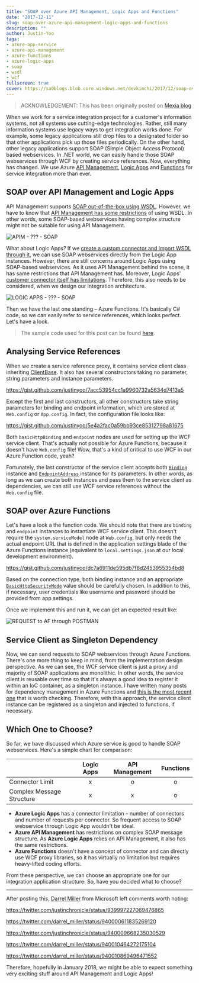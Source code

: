 ```yaml
---
title: "SOAP over Azure API Management, Logic Apps and Functions"
date: "2017-12-11"
slug: soap-over-azure-api-management-logic-apps-and-functions
description: ""
author: Justin-Yoo
tags:
- azure-app-service
- azure-api-management
- azure-functions
- azure-logic-apps
- soap
- wsdl
- wcf
fullscreen: true
cover: https://sa0blogs.blob.core.windows.net/devkimchi/2017/12/soap-over-azure-api-management-logic-apps-and-functions-00.png
---
```


> ACKNOWLEDGEMENT: This has been originally posted on [Mexia blog](https://blog.mexia.com.au/soap-over-azure-api-management-logic-apps-and-functions)

When we work for a service integration project for a customer's information systems, not all systems use cutting-edge technologies. Rather, still many information systems use legacy ways to get integration works done. For example, some legacy applications still drop files to a designated folder so that other applications pick up those files periodically. On the other hand, other legacy applications support SOAP (Simple Object Access Protocol) based webservices. In .NET world, we can easily handle those SOAP webservices through WCF by creating service references. Now, everything has changed. We use Azure [API Management](https://azure.microsoft.com/en-us/services/api-management/), [Logic Apps](https://azure.microsoft.com/en-us/services/logic-apps/) and [Functions](https://azure.microsoft.com/en-us/services/functions/) for service integration more than ever.

## SOAP over API Management and Logic Apps

API Management supports [SOAP out-of-the-box using WSDL](https://docs.microsoft.com/en-us/azure/api-management/import-soap-api). However, we have to know that [API Management has some restrictions](https://docs.microsoft.com/en-us/azure/api-management/api-management-api-import-restrictions#wsdl) of using WSDL. In other words, some SOAP-based webservices having complex structure might not be suitable for using API Management.

![APIM - ??? - SOAP](https://sa0blogs.blob.core.windows.net/devkimchi/2017/12/soap-over-azure-api-management-logic-apps-and-functions-01.png)

What about Logic Apps? If we [create a custom connector and import WSDL through it](https://docs.microsoft.com/en-us/azure/logic-apps/logic-apps-soap-connector-create-register), we can use SOAP webservices directly from the Logic App instances. However, there are still concerns around Logic Apps using SOAP-based webservices. As it uses API Management behind the scene, it has same restrictions that API Management has. Moreover, Logic Apps' [customer connector itself has limitations](https://docs.microsoft.com/en-us/azure/logic-apps/logic-apps-limits-and-config#custom-connector-limits). Therefore, this also needs to be considered, when we design our integration architecture.

![LOGIC APPS - ??? - SOAP](https://sa0blogs.blob.core.windows.net/devkimchi/2017/12/soap-over-azure-api-management-logic-apps-and-functions-02.png)

Then we have the last one standing – Azure Functions. It's basically C# code, so we can easily refer to service references, which looks perfect. Let's have a look.

> The sample code used for this post can be found [here](https://github.com/devkimchi/Azure-Functions-SOAP-Sample).

## Analysing Service References

When we create a service reference proxy, it contains service client class inheriting [ClientBase](https://docs.microsoft.com/en-us/dotnet/api/system.servicemodel.clientbase-1). It also has several constructors taking no parameter, string parameters and instance parameters.

https://gist.github.com/justinyoo/7acc53954cc1a9960732a5634d7413a5

Except the first and last constructors, all other constructors take string parameters for binding and endpoint information, which are stored at `Web.config` or `App.config`. In fact, the configuration file looks like:

https://gist.github.com/justinyoo/5e4a2fac0a59bb93ce85312798a81675

Both `basicHttpBinding` and `endpoint` nodes are used for setting up the WCF service client. That's actually not possible for Azure Functions, because it doesn't have `Web.config` file! Wow, that's a kind of critical to use WCF in our Azure Function code, yeah?

Fortunately, the last constructor of the service client accepts both [`Binding`](https://docs.microsoft.com/en-us/dotnet/api/system.servicemodel.channels.binding) instance and [`EndpointAddress`](https://docs.microsoft.com/en-us/dotnet/api/system.servicemodel.endpointaddress) instance for its parameters. In other words, as long as we can create both instances and pass them to the service client as dependencies, we can still use WCF service references without the `Web.config` file.

## SOAP over Azure Functions

Let's have a look a the function code. We should note that there are `binding` and `endpoint` instances to instantiate WCF service client. This doesn't require the `system.serviceModel` node at `Web.config`, but only needs the actual endpoint URL that is defined in the application settings blade of the Azure Functions instance (equivalent to `local.settings.json` at our local development environment).

https://gist.github.com/justinyoo/dc7a6911de595db7f8d2453955354bd8

Based on the connection type, both binding instance and an appropriate [`BasicHttpSecurityMode`](https://docs.microsoft.com/en-us/dotnet/api/system.servicemodel.basichttpsecuritymode) value should be carefully chosen. In addition to this, if necessary, user credentials like username and password should be provided from app settings.

Once we implement this and run it, we can get an expected result like:

![REQUEST to AF through POSTMAN](https://sa0blogs.blob.core.windows.net/devkimchi/2017/12/soap-over-azure-api-management-logic-apps-and-functions-03.png)

## Service Client as Singleton Dependency

Now, we can send requests to SOAP webservices through Azure Functions. There's one more thing to keep in mind, from the implementation design perspective. As we can see, the WCF service client is just a proxy and majority of SOAP applications are monolithic. In other words, the service client is reusable over time so that it's always a good idea to register it within an IoC container, as a singleton instance. I have written many posts for dependency management in Azure Functions and [this is the most recent one](https://devkimchi.com/2017/11/16/azure-functions-with-ioc-container/) that is worth checking. Therefore, with this approach, the service client instance can be registered as a singleton and injected to functions, if necessary.

## Which One to Choose?

So far, we have discussed which Azure service is good to handle SOAP webservices. Here's a simple chart for comparison:

|                           | Logic Apps | API Management | Functions |
|---------------------------|:----------:|:--------------:|:---------:|
| Connector Limit           | x          | o              | o         |
| Complex Message Structure | x          | x              | o         |

- **Azure Logic Apps** has a connector limitation – number of connectors and number of requests per connector. So frequent access to SOAP webservice through Logic App wouldn't be ideal.
- **Azure API Management** has restrictions on complex SOAP message structure. As **Azure Logic Apps** relies on API Management, it also has the same restrictions.
- **Azure Functions** doesn't have a concept of connector and can directly use WCF proxy libraries, so it has virtually no limitation but requires heavy-lifted coding efforts.

From these perspective, we can choose an appropriate one for our integration application structure. So, have you decided what to choose?

* * *

After posting this, [Darrel Miller](https://twitter.com/darrel_miller) from Microsoft left comments worth noting:

https://twitter.com/justinchronicle/status/939997227069476865

https://twitter.com/darrel_miller/status/940000611835269120

https://twitter.com/justinchronicle/status/940009668235030529

https://twitter.com/darrel_miller/status/940010464272175104

https://twitter.com/darrel_miller/status/940010869496471552

Therefore, hopefully in January 2018, we might be able to expect something very exciting stuff around API Management and Logic Apps!
